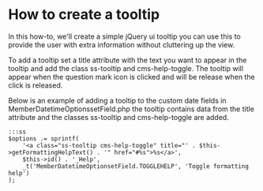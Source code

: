 # How to create a tooltip

In this how-to, we'll create a simple jQuery ui tooltip
you can use this to provide the user with extra information without cluttering up the view.

To add a tooltip set a title attribute with the text you want to appear in the tooltip and add the class ss-tooltip
and cms-help-toggle.
The tooltip will appear when the question mark icon is clicked and will be release when the click is released.

Below is an example of adding a tooltip to the custom date fields in MemberDatetimeOptionssetField.php
the tooltip contains data from the title attribute and the classes ss-tooltip and cms-help-toggle are added.


    :::ss
	$options .= sprintf(
		'<a class="ss-tooltip cms-help-toggle" title="' . $this->getFormattingHelpText() . '" href="#%s">%s</a>',
		$this->id() . '_Help',
		_t('MemberDatetimeOptionsetField.TOGGLEHELP', 'Toggle formatting help')
	);

